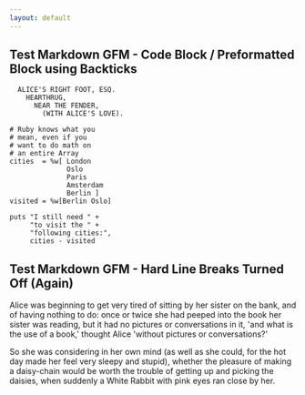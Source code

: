 ```yaml
---
layout: default
---
```


## Test Markdown GFM - Code Block / Preformatted Block using Backticks

```
  ALICE'S RIGHT FOOT, ESQ.
    HEARTHRUG,
      NEAR THE FENDER,
        (WITH ALICE'S LOVE).
```

```
# Ruby knows what you
# mean, even if you
# want to do math on
# an entire Array
cities  = %w[ London
              Oslo
              Paris
              Amsterdam
              Berlin ]
visited = %w[Berlin Oslo]

puts "I still need " +
     "to visit the " +
     "following cities:",
     cities - visited
```


## Test Markdown GFM - Hard Line Breaks Turned Off (Again)

Alice was beginning to get very tired of sitting by her sister on the
bank, and of having nothing to do: once or twice she had peeped into the
book her sister was reading, but it had no pictures or conversations in
it, 'and what is the use of a book,' thought Alice 'without pictures or
conversations?'

So she was considering in her own mind (as well as she could, for the
hot day made her feel very sleepy and stupid), whether the pleasure
of making a daisy-chain would be worth the trouble of getting up and
picking the daisies, when suddenly a White Rabbit with pink eyes ran
close by her.


